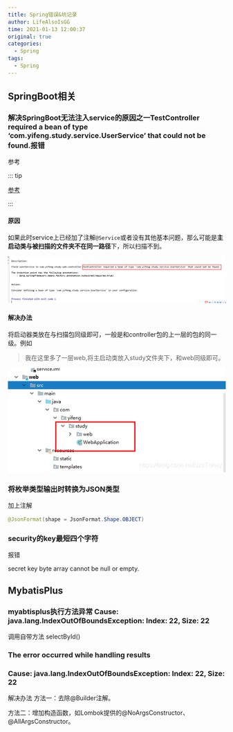 ```yaml
---
title: Spring错误&坑记录
author: LifeAlsoIsGG
time: 2021-01-13 12:00:37
original: true
categories: 
  - Spring
tags: 
  - Spring
---
```






## SpringBoot相关



### 解决SpringBoot无法注入service的原因之一TestController required a bean of type ‘com.yifeng.study.service.UserService’ that could not be found.报错

参考

::: tip

[参考](https://blog.csdn.net/xzxToney/article/details/105248704?utm_medium=distribute.pc_relevant.none-task-blog-BlogCommendFromBaidu-1.control&depth_1-utm_source=distribute.pc_relevant.none-task-blog-BlogCommendFromBaidu-1.control)

:::



#### 原因

如果此时service上已经加了注解`@Service`或者没有其他基本问题，那么可能是**主启动类与被扫描的文件夹不在同一路径**下，所以扫描不到。

![](./images/Spring-error&hole/springboot_error_1-1.png)



#### 解决办法

将启动器类放在与扫描包同级即可，一般是和controller包的上一层的包的同一级。例如

> 我在这里多了一层web,将主启动类放入study文件夹下，和web同级即可。



![](./images/Spring-error&hole/springboot_error_1-2.png)







### 将枚举类型输出时转换为JSON类型

加上注解

```java
@JsonFormat(shape = JsonFormat.Shape.OBJECT)
```



### security的key最短四个字符

报错

secret key byte array cannot be null or empty.





## MybatisPlus



### myabtisplus执行方法异常 Cause: java.lang.IndexOutOfBoundsException: Index: 22, Size: 22

调用自带方法  selectById()

### The error occurred while handling results
### Cause: java.lang.IndexOutOfBoundsException: Index: 22, Size: 22

解决办法
方法一：去除@Builder注解。

方法二：增加构造函数，如Lombok提供的@NoArgsConstructor、@AllArgsConstructor。


